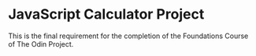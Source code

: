 # JavaScript Calculator Project

This is the final requirement for the completion of the Foundations Course of The Odin Project.